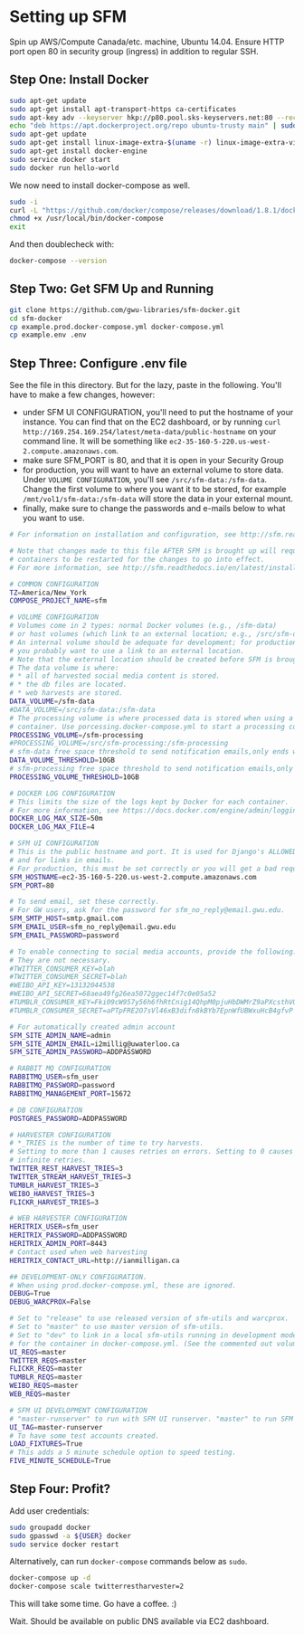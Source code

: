 # Setting up SFM
Spin up AWS/Compute Canada/etc. machine, Ubuntu 14.04. Ensure HTTP port open 80 in security group (ingress) in addition to regular SSH.

## Step One: Install Docker

```bash
sudo apt-get update
sudo apt-get install apt-transport-https ca-certificates
sudo apt-key adv --keyserver hkp://p80.pool.sks-keyservers.net:80 --recv-keys 58118E89F3A912897C070ADBF76221572C52609D
echo "deb https://apt.dockerproject.org/repo ubuntu-trusty main" | sudo tee /etc/apt/sources.list.d/docker.list
sudo apt-get update
sudo apt-get install linux-image-extra-$(uname -r) linux-image-extra-virtual
sudo apt-get install docker-engine
sudo service docker start
sudo docker run hello-world
```

We now need to install docker-compose as well.

```bash
sudo -i
curl -L "https://github.com/docker/compose/releases/download/1.8.1/docker-compose-$(uname -s)-$(uname -m)" > /usr/local/bin/docker-compose
chmod +x /usr/local/bin/docker-compose
exit
```

And then doublecheck with:

```bash
docker-compose --version
```

## Step Two: Get SFM Up and Running

```bash
git clone https://github.com/gwu-libraries/sfm-docker.git
cd sfm-docker
cp example.prod.docker-compose.yml docker-compose.yml
cp example.env .env
```

## Step Three: Configure .env file 

See the file in this directory. But for the lazy, paste in the following. You'll have to make a few changes, however:
- under SFM UI CONFIGURATION, you'll need to put the hostname of your instance. You can find that on the EC2 dashboard, or by running `curl http://169.254.169.254/latest/meta-data/public-hostname` on your command line. It will be something like `ec2-35-160-5-220.us-west-2.compute.amazonaws.com`.
- make sure SFM_PORT is 80, and that it is open in your Security Group
- for production, you will want to have an external volume to store data. Under `VOLUME CONFIGURATION`, you'll see `/src/sfm-data:/sfm-data`. Change the first volume to where you want it to be stored, for example `/mnt/vol1/sfm-data:/sfm-data` will store the data in your external mount.
- finally, make sure to change the passwords and e-mails below to what you want to use.

```bash
# For information on installation and configuration, see http://sfm.readthedocs.io/en/latest/install.html.

# Note that changes made to this file AFTER SFM is brought up will require one or
# containers to be restarted for the changes to go into effect.
# For more information, see http://sfm.readthedocs.io/en/latest/install.html#configuration

# COMMON CONFIGURATION
TZ=America/New_York
COMPOSE_PROJECT_NAME=sfm

# VOLUME CONFIGURATION
# Volumes come in 2 types: normal Docker volumes (e.g., /sfm-data)
# or host volumes (which link to an external location; e.g., /src/sfm-data:/sfm-data).
# An internal volume should be adequate for development; for production,
# you probably want to use a link to an external location.
# Note that the external location should be created before SFM is brought up.
# The data volume is where:
# * all of harvested social media content is stored.
# * the db files are located.
# * web harvests are stored.
DATA_VOLUME=/sfm-data
#DATA_VOLUME=/src/sfm-data:/sfm-data
# The processing volume is where processed data is stored when using a processing
# container. Use porcessing.docker-compose.yml to start a processing container.
PROCESSING_VOLUME=/sfm-processing
#PROCESSING_VOLUME=/src/sfm-processing:/sfm-processing
# sfm-data free space threshold to send notification emails,only ends with MB,GB,TB. eg. 500MB,10GB,1TB
DATA_VOLUME_THRESHOLD=10GB
# sfm-processing free space threshold to send notification emails,only ends with MB,GB,TB. eg. 500MB,10GB,1TB
PROCESSING_VOLUME_THRESHOLD=10GB

# DOCKER LOG CONFIGURATION
# This limits the size of the logs kept by Docker for each container.
# For more information, see https://docs.docker.com/engine/admin/logging/overview/#json-file-options
DOCKER_LOG_MAX_SIZE=50m
DOCKER_LOG_MAX_FILE=4

# SFM UI CONFIGURATION
# This is the public hostname and port. It is used for Django's ALLOWED_HOSTS
# and for links in emails.
# For production, this must be set correctly or you will get a bad request (400).
SFM_HOSTNAME=ec2-35-160-5-220.us-west-2.compute.amazonaws.com
SFM_PORT=80

# To send email, set these correctly.
# For GW users, ask for the password for sfm_no_reply@email.gwu.edu.
SFM_SMTP_HOST=smtp.gmail.com
SFM_EMAIL_USER=sfm_no_reply@email.gwu.edu
SFM_EMAIL_PASSWORD=password

# To enable connecting to social media accounts, provide the following.
# They are not necessary.
#TWITTER_CONSUMER_KEY=blah
#TWITTER_CONSUMER_SECRET=blah
#WEIBO_API_KEY=13132044538
#WEIBO_API_SECRET=68aea49fg26ea5072ggec14f7c0e05a52
#TUMBLR_CONSUMER_KEY=Fki09cW957y56h6fhRtCnig14QhpM0pjuHbDWMrZ9aPXcsthVQq
#TUMBLR_CONSUMER_SECRET=aPTpFRE2O7sVl46xB3difn8kBYb7EpnWfUBWxuHcB4gfvP

# For automatically created admin account
SFM_SITE_ADMIN_NAME=admin
SFM_SITE_ADMIN_EMAIL=i2millig@uwaterloo.ca
SFM_SITE_ADMIN_PASSWORD=ADDPASSWORD

# RABBIT MQ CONFIGURATION
RABBITMQ_USER=sfm_user
RABBITMQ_PASSWORD=password
RABBITMQ_MANAGEMENT_PORT=15672

# DB CONFIGURATION
POSTGRES_PASSWORD=ADDPASSWORD

# HARVESTER CONFIGURATION
# *_TRIES is the number of time to try harvests.
# Setting to more than 1 causes retries on errors. Setting to 0 causes
# infinite retries.
TWITTER_REST_HARVEST_TRIES=3
TWITTER_STREAM_HARVEST_TRIES=3
TUMBLR_HARVEST_TRIES=3
WEIBO_HARVEST_TRIES=3
FLICKR_HARVEST_TRIES=3

# WEB HARVESTER CONFIGURATION
HERITRIX_USER=sfm_user
HERITRIX_PASSWORD=ADDPASSWORD
HERITRIX_ADMIN_PORT=8443
# Contact used when web harvesting
HERITRIX_CONTACT_URL=http://ianmilligan.ca

## DEVELOPMENT-ONLY CONFIGURATION.
# When using prod.docker-compose.yml, these are ignored.
DEBUG=True
DEBUG_WARCPROX=False

# Set to "release" to use released version of sfm-utils and warcprox.
# Set to "master" to use master version of sfm-utils.
# Set to "dev" to link in a local sfm-utils running in development mode. A host volume must also be added
# for the container in docker-compose.yml. (See the commented out volumes section in docker-compose.yml.)
UI_REQS=master
TWITTER_REQS=master
FLICKR_REQS=master
TUMBLR_REQS=master
WEIBO_REQS=master
WEB_REQS=master

# SFM UI DEVELOPMENT CONFIGURATION
# "master-runserver" to run with SFM UI runserver. "master" to run SFM UI with Apache.
UI_TAG=master-runserver
# To have some test accounts created.
LOAD_FIXTURES=True
# This adds a 5 minute schedule option to speed testing.
FIVE_MINUTE_SCHEDULE=True
```

## Step Four: Profit?

Add user credentials:

```bash
sudo groupadd docker
sudo gpasswd -a ${USER} docker
sudo service docker restart
```

Alternatively, can run `docker-compose` commands below as `sudo`.

```bash
docker-compose up -d
docker-compose scale twitterrestharvester=2
```

This will take some time. Go have a coffee. :)

Wait. Should be available on public DNS available via EC2 dashboard.

